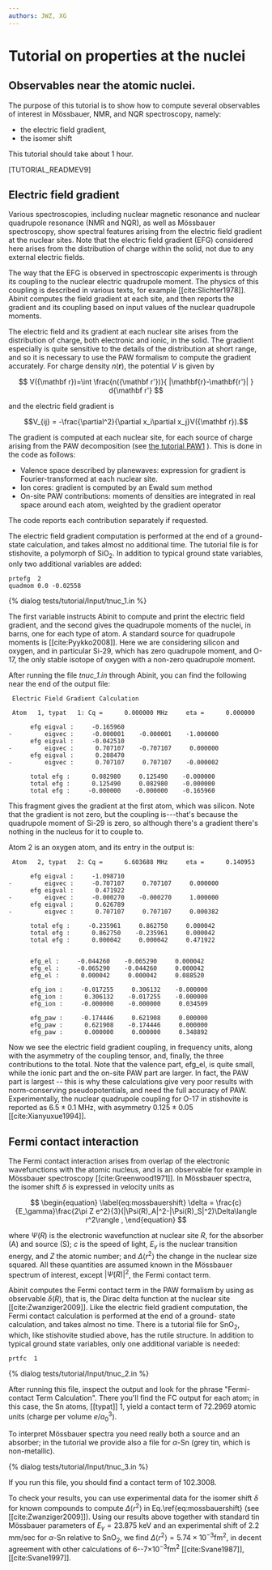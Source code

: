 ```yaml
---
authors: JWZ, XG
---
```


# Tutorial on properties at the nuclei

## Observables near the atomic nuclei.

The purpose of this tutorial is to show how to compute several observables of
interest in M&ouml;ssbauer, NMR, and NQR spectroscopy, namely:

  * the electric field gradient,
  * the isomer shift

This tutorial should take about 1 hour.

[TUTORIAL_READMEV9]

## Electric field gradient

Various spectroscopies, including nuclear magnetic resonance and nuclear
quadrupole resonance (NMR and NQR), as well as M&ouml;ssbauer spectroscopy, show
spectral features arising from the electric field gradient at the nuclear
sites. Note that the electric field gradient (EFG) considered here arises from
the distribution of charge within the solid, not due to any external electric fields.

The way that the EFG is observed in spectroscopic experiments is through its
coupling to the nuclear electric quadrupole moment. The physics of this
coupling is described in various texts, for example [[cite:Slichter1978]].
Abinit computes the field gradient at each site, and then reports the gradient and its
coupling based on input values of the nuclear quadrupole moments.

The electric field and its gradient at each nuclear site arises from the
distribution of charge, both electronic and ionic, in the solid. The gradient
especially is quite sensitive to the details of the distribution at short
range, and so it is necessary to use the PAW formalism to compute the gradient
accurately. For charge density $n({\mathbf r})$, the potential $V$ is given
by

$$ V({\mathbf r})=\int \frac{n({\mathbf r'})}{ |\mathbf{r}-\mathbf{r'}| } d{\mathbf r'} $$

and the electric field gradient is

$$V_{ij} = -\frac{\partial^2}{\partial x_i\partial x_j}V({\mathbf r}).$$

The gradient is computed at each nuclear site, for each source of charge arising
from the PAW decomposition (see [the tutorial PAW1](paw1) ).
This is done in the code as follows:

  * Valence space described by planewaves: expression for gradient is Fourier-transformed at each nuclear site.
  * Ion cores: gradient is computed by an Ewald sum method
  * On-site PAW contributions: moments of densities are integrated in real space around each atom, weighted by the gradient operator

The code reports each contribution separately if requested.

The electric field gradient computation is performed at the end of a ground-state calculation,
and takes almost no additional time.
The tutorial file is for stishovite, a polymorph of SiO$_2$. In addition to typical ground state
variables, only two additional variables are added:

    prtefg  2
    quadmom 0.0 -0.02558

{% dialog tests/tutorial/Input/tnuc_1.in %}

The first variable instructs Abinit to compute and print the electric field
gradient, and the second gives the quadrupole moments of the nuclei, in
barns, one for each type of atom.
A standard source for quadrupole moments is [[cite:Pyykko2008]].
Here we are considering silicon and oxygen, and in
particular Si-29, which has zero quadrupole moment, and O-17, the only stable
isotope of oxygen with a non-zero quadrupole moment.

After running the file *tnuc_1.in* through Abinit, you can find the following
near the end of the output file:

     Electric Field Gradient Calculation

     Atom   1, typat   1: Cq =      0.000000 MHz     eta =      0.000000

          efg eigval :     -0.165960
    -         eigvec :     -0.000001    -0.000001    -1.000000
          efg eigval :     -0.042510
    -         eigvec :      0.707107    -0.707107     0.000000
          efg eigval :      0.208470
    -         eigvec :      0.707107     0.707107    -0.000002

          total efg :      0.082980     0.125490    -0.000000
          total efg :      0.125490     0.082980    -0.000000
          total efg :     -0.000000    -0.000000    -0.165960

This fragment gives the gradient at the first atom, which was silicon. Note
that the gradient is not zero, but the coupling is---that's because the
quadrupole moment of Si-29 is zero, so although there's a gradient there's
nothing in the nucleus for it to couple to.

Atom 2 is an oxygen atom, and its entry in the output is:

     Atom   2, typat   2: Cq =      6.603688 MHz     eta =      0.140953

          efg eigval :     -1.098710
    -         eigvec :     -0.707107     0.707107     0.000000
          efg eigval :      0.471922
    -         eigvec :     -0.000270    -0.000270     1.000000
          efg eigval :      0.626789
    -         eigvec :      0.707107     0.707107     0.000382

          total efg :     -0.235961     0.862750     0.000042
          total efg :      0.862750    -0.235961     0.000042
          total efg :      0.000042     0.000042     0.471922


          efg_el :     -0.044260    -0.065290     0.000042
          efg_el :     -0.065290    -0.044260     0.000042
          efg_el :      0.000042     0.000042     0.088520

          efg_ion :     -0.017255     0.306132    -0.000000
          efg_ion :      0.306132    -0.017255    -0.000000
          efg_ion :     -0.000000    -0.000000     0.034509

          efg_paw :     -0.174446     0.621908     0.000000
          efg_paw :      0.621908    -0.174446     0.000000
          efg_paw :      0.000000     0.000000     0.348892

Now we see the electric field gradient coupling, in frequency units, along
with the asymmetry of the coupling tensor, and, finally, the three
contributions to the total. Note that the valence part, efg_el, is quite
small, while the ionic part and the on-site PAW part are larger. In fact, the
PAW part is largest -- this is why these calculations give very poor results
with norm-conserving pseudopotentials, and need the full accuracy of PAW.
Experimentally, the nuclear quadrupole coupling for O-17 in stishovite is
reported as $6.5\pm 0.1$ MHz, with asymmetry $0.125\pm 0.05$ [[cite:Xianyuxue1994]].

## Fermi contact interaction

The Fermi contact interaction arises from overlap of the electronic wavefunctions
with the atomic nucleus, and is an observable for example in
M&ouml;ssbauer spectroscopy [[cite:Greenwood1971]]. In M&ouml;ssbauer spectra,
the isomer shift $\delta$ is expressed in velocity units as

$$
\begin{equation}
\label{eq:mossbauershift}
\delta = \frac{c}{E_\gamma}\frac{2\pi Z e^2}{3}(|\Psi(R)_A|^2-|\Psi(R)_S|^2)\Delta\langle r^2\rangle ,
\end{equation}
$$

where $\Psi(R)$ is the electronic
wavefunction at nuclear site $R$, for the absorber (A) and source (S);
$c$ is the speed of light, $E_\gamma$ is the nuclear transition energy, and $Z$ the atomic number;
and $\Delta\langle r^2\rangle$ the change in the nuclear size squared. All these quantities
are assumed known in the M&ouml;ssbauer spectrum of interest, except $|\Psi(R)|^2$, the
Fermi contact term.

Abinit computes the Fermi contact term in the PAW formalism by using as observable
$\delta(R)$, that is, the Dirac delta function at the nuclear site [[cite:Zwanziger2009]].
Like the electric field gradient computation, the Fermi contact calculation
is performed at the end of a ground-
state calculation, and takes almost no time. There is a tutorial file for
SnO$_2$, which, like stishovite studied above, has the rutile structure.
In addition to typical ground state
variables, only one additional variable is needed:

    prtfc  1

{% dialog tests/tutorial/Input/tnuc_2.in %}

After running this file, inspect the output and look for the phrase
"Fermi-contact Term Calculation". There you'll find the FC output for
each atom; in this case, the Sn atoms, [[typat]] 1, yield a contact term
of 72.2969 atomic units (charge per volume $e/a^3_0$).

To interpret M&ouml;ssbauer spectra you need really both a source and
an absorber; in the tutorial we provide also a file for $\alpha$-Sn (grey
tin, which is non-metallic).

{% dialog tests/tutorial/Input/tnuc_3.in %}

If you run this file, you should find a contact term of 102.3008.

To check your results, you can use experimental data for the isomer shift $\delta$
for known compounds to compute $\Delta\langle r^2\rangle$ in Eq.\ref{eq:mossbauershift}
(see [[cite:Zwanziger2009]]). Using our results above together with standard
tin M&ouml;ssbauer parameters of $E_\gamma = 23.875$ keV and an experimental shift
of 2.2 mm/sec for $\alpha$-Sn relative to SnO$_2$, we find
$\Delta\langle r^2\rangle = 5.74\times 10^{-3}\mathrm{fm}^2$, in decent agreement
with other calculations of 6--7$\times 10^{-3}\mathrm{fm}^2$ [[cite:Svane1987]], [[cite:Svane1997]].
